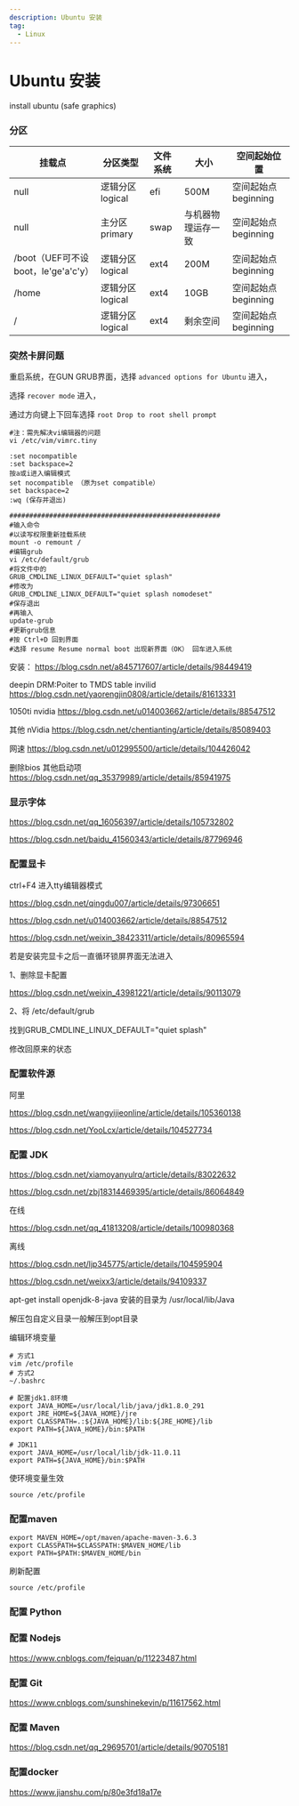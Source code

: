 ```yaml
---
description: Ubuntu 安装
tag:
  - Linux
---
```


# Ubuntu 安装



install ubuntu (safe graphics)



### 分区

| 挂载点                              | 分区类型        | 文件系统 | 大小               | 空间起始位置        |
| ----------------------------------- | --------------- | -------- | ------------------ | ------------------- |
| null                                | 逻辑分区logical | efi      | 500M               | 空间起始点beginning |
| null                                | 主分区primary   | swap     | 与机器物理运存一致 | 空间起始点beginning |
| /boot（UEF可不设boot，le'ge'a'c'y） | 逻辑分区logical | ext4     | 200M               | 空间起始点beginning |
| /home                               | 逻辑分区logical | ext4     | 10GB               | 空间起始点beginning |
| /                                   | 逻辑分区logical | ext4     | 剩余空间           | 空间起始点beginning |



### 突然卡屏问题

重启系统，在GUN GRUB界面，选择 `advanced options for Ubuntu` 进入，

选择 `recover mode` 进入，

通过方向键上下回车选择 `root Drop to root shell prompt` 

```shell
#注：需先解决vi编辑器的问题
vi /etc/vim/vimrc.tiny

:set nocompatible
:set backspace=2
按a或i进入编辑模式
set nocompatible （原为set compatible）
set backspace=2
:wq (保存并退出)

#####################################################
#输入命令
#以读写权限重新挂载系统
mount -o remount /
#编辑grub
vi /etc/default/grub
#将文件中的
GRUB_CMDLINE_LINUX_DEFAULT="quiet splash"
#修改为
GRUB_CMDLINE_LINUX_DEFAULT="quiet splash nomodeset"
#保存退出
#再输入
update-grub
#更新grub信息
#按 Ctrl+D 回到界面
#选择 resume Resume normal boot 出现新界面（OK） 回车进入系统
```



安装： https://blog.csdn.net/a845717607/article/details/98449419

deepin DRM:Poiter to TMDS table invilid https://blog.csdn.net/yaorengjin0808/article/details/81613331

1050ti nvidia https://blog.csdn.net/u014003662/article/details/88547512

其他 nVidia https://blog.csdn.net/chentianting/article/details/85089403

网速 https://blog.csdn.net/u012995500/article/details/104426042

删除bios 其他启动项 https://blog.csdn.net/qq_35379989/article/details/85941975



### 显示字体

https://blog.csdn.net/qq_16056397/article/details/105732802

https://blog.csdn.net/baidu_41560343/article/details/87796946



### 配置显卡



ctrl+F4 进入tty编辑器模式



https://blog.csdn.net/qingdu007/article/details/97306651

https://blog.csdn.net/u014003662/article/details/88547512

https://blog.csdn.net/weixin_38423311/article/details/80965594



若是安装完显卡之后一直循环锁屏界面无法进入



1、删除显卡配置

https://blog.csdn.net/weixin_43981221/article/details/90113079

2、将 /etc/default/grub 

找到GRUB_CMDLINE_LINUX_DEFAULT="quiet splash"

修改回原来的状态





### 配置软件源

阿里 

https://blog.csdn.net/wangyijieonline/article/details/105360138

https://blog.csdn.net/YooLcx/article/details/104527734



### 配置 JDK



https://blog.csdn.net/xiamoyanyulrq/article/details/83022632

https://blog.csdn.net/zbj18314469395/article/details/86064849

在线

https://blog.csdn.net/qq_41813208/article/details/100980368

离线

https://blog.csdn.net/ljp345775/article/details/104595904

https://blog.csdn.net/weixx3/article/details/94109337



apt-get install openjdk-8-java 安装的目录为 /usr/local/lib/Java

解压包自定义目录一般解压到opt目录



编辑环境变量

```shell
# 方式1
vim /etc/profile
# 方式2
~/.bashrc
```



```shell
# 配置jdk1.8环境
export JAVA_HOME=/usr/local/lib/java/jdk1.8.0_291
export JRE_HOME=${JAVA_HOME}/jre
export CLASSPATH=.:${JAVA_HOME}/lib:${JRE_HOME}/lib
export PATH=${JAVA_HOME}/bin:$PATH

# JDK11
export JAVA_HOME=/usr/local/lib/jdk-11.0.11
export PATH=${JAVA_HOME}/bin:$PATH
```

使环境变量生效

```shell
source /etc/profile
```



### 配置maven

```shell
export MAVEN_HOME=/opt/maven/apache-maven-3.6.3
export CLASSPATH=$CLASSPATH:$MAVEN_HOME/lib
export PATH=$PATH:$MAVEN_HOME/bin
```

刷新配置

```shell
source /etc/profile
```



### 配置 Python





### 配置 Nodejs

https://www.cnblogs.com/feiquan/p/11223487.html



### 配置 Git

https://www.cnblogs.com/sunshinekevin/p/11617562.html



### 配置 Maven

https://blog.csdn.net/qq_29695701/article/details/90705181



### 配置docker

https://www.jianshu.com/p/80e3fd18a17e